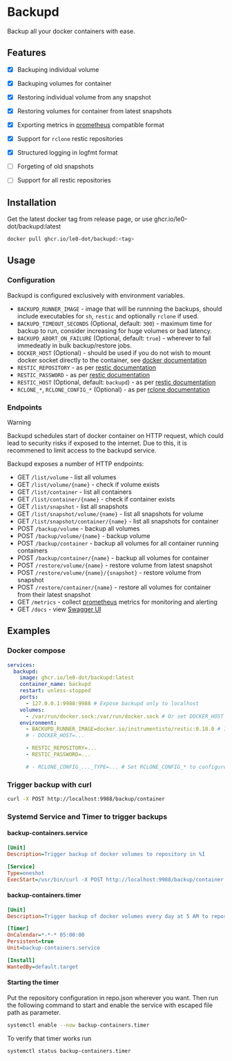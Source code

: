 # Backupd

Backup all your docker containers with ease.


## Features

- [x] Backuping individual volume
- [x] Backuping volumes for container
- [x] Restoring individual volume from any snapshot
- [x] Restoring volumes for container from latest snapshots
- [x] Exporting metrics in [prometheus](https://prometheus.io) compatible format
- [x] Support for `rclone` restic repositories
- [x] Structured logging in logfmt format
- [ ] Forgeting of old snapshots
- [ ] Support for all restic repositories


## Installation

Get the latest docker tag from release page, or use ghcr.io/le0-dot/backupd:latest
```sh
docker pull ghcr.io/le0-dot/backupd:<tag>
```

## Usage

### Configuration

Backupd is configured exclusively with environment variables.

- `BACKUPD_RUNNER_IMAGE` - image that will be runnning the backups, should include executables for `sh`, `restic` and optionally `rclone` if used.
- `BACKUPD_TIMEOUT_SECONDS` (Optional, default: `300`) - maximum time for backup to run, consider increasing for huge volumes or bad latency.
- `BACKUPD_ABORT_ON_FAILURE` (Optional, default: `true`) - wherever to fail immedeatly in bulk backup/restore jobs.
- `DOCKER_HOST` (Optional) - should be used if you do not wish to mount docker socket directly to the container, see [docker documentation](https://docs.docker.com/reference/cli/docker/#environment-variables)
- `RESTIC_REPOSITORY` - as per [restic documentation](https://restic.readthedocs.io/en/stable/040_backup.html#environment-variables)
- `RESTIC_PASSWORD` - as per [restic documentation](https://restic.readthedocs.io/en/stable/040_backup.html#environment-variables)
- `RESTIC_HOST` (Optional, default: `backupd`) - as per [restic documentation](https://restic.readthedocs.io/en/stable/040_backup.html#environment-variables)
- `RCLONE_*`, `RCLONE_CONFIG_*` (Optional) - as per [rclone documentation](https://rclone.org/docs/#environment-variables)


### Endpoints

> [!WARNING]
> Backupd schedules start of docker container on HTTP request, which could lead to security risks if exposed to the internet. Due to this, it is recommened to limit access to the backupd service.

Backupd exposes a number of HTTP endpoints:
- GET `/list/volume` - list all volumes
- GET `/list/volume/{name}` - check if volume exists
- GET `/list/container` - list all containers
- GET `/list/container/{name}` - check if container exists
- GET `/list/snapshot` - list all snapshots
- GET `/list/snapshot/volume/{name}` - list all snapshots for volume
- GET `/list/snapshot/container/{name}` - list all snapshots for container
- POST `/backup/volume` - backup all volumes
- POST `/backup/volume/{name}` - backup volume
- POST `/backup/container` - backup all volumes for all container running containers
- POST `/backup/container/{name}` - backup all volumes for container
- POST `/restore/volume/{name}` - restore volume from latest snapshot
- POST `/restore/volume/{name}/{snapshot}` - restore volume from snapshot
- POST `/restore/container/{name}` - restore all volumes for container from their latest snapshot
- GET `/metrics` - collect [prometheus](https://prometheus.io) metrics for monitoring and alerting
- GET `/docs` - view [Swagger UI](https://swagger.io/tools/swagger-ui)

## Examples

### Docker compose
```yaml file=compose.yaml
services:
  backupd:
    image: ghcr.io/le0-dot/backupd:latest
    container_name: backupd
    restart: unless-stopped
    ports:
      - 127.0.0.1:9988:9988 # Expose backupd only to localhost
    volumes:
      - /var/run/docker.sock:/var/run/docker.sock # Or set DOCKER_HOST
    environment:
      - BACKUPD_RUNNER_IMAGE=docker.io/instrumentisto/restic:0.18.0 # Includes restic and rclone
      # - DOCKER_HOST=...

      - RESTIC_REPOSITORY=...
      - RESTIC_PASSWORD=...

      # - RCLONE_CONFIG_..._TYPE=... # Set RCLONE_CONFIG_* to configure rclone repository
```

### Trigger backup with curl
```sh
curl -X POST http://localhost:9988/backup/container
```

### Systemd Service and Timer to trigger backups

#### backup-containers.service

```ini
[Unit]
Description=Trigger backup of docker volumes to repository in %I

[Service]
Type=oneshot
ExecStart=/usr/bin/curl -X POST http://localhost:9988/backup/container
```

#### backup-containers.timer

```ini
[Unit]
Description=Trigger backup of docker volumes every day at 5 AM to repository in %I

[Timer]
OnCalendar=*-*-* 05:00:00
Persistent=true
Unit=backup-containers.service

[Install]
WantedBy=default.target
```

#### Starting the timer
Put the repository configuration in repo.json wherever you want. Then run the following command to start and enable the service with escaped file path as parameter.
```sh
systemctl enable --now backup-containers.timer
```

To verify that timer works run
```sh
systemctl status backup-containers.timer
```
